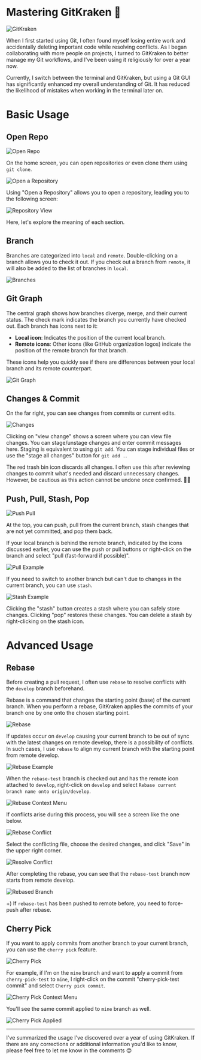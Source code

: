 # Mastering GitKraken 🦑

![GitKraken](https://velog.velcdn.com/images/chaerin00/post/ac2c9fdf-d6b8-4552-b6a3-9de13b490ec8/gitkraken.png)

When I first started using Git, I often found myself losing entire work and accidentally deleting important code while resolving conflicts. As I began collaborating with more people on projects, I turned to GitKraken to better manage my Git workflows, and I've been using it religiously for over a year now.

Currently, I switch between the terminal and GitKraken, but using a Git GUI has significantly enhanced my overall understanding of Git. It has reduced the likelihood of mistakes when working in the terminal later on.

# Basic Usage

## Open Repo

![Open Repo](https://images.velog.io/images/chaerin00/post/02544dac-ebfe-45ba-81ce-2a24eaec36f3/%E1%84%89%E1%85%B3%E1%84%8F%E1%85%B3%E1%84%85%E1%85%B5%E1%86%AB%E1%84%89%E1%85%A3%E1%86%BA%202021-12-03%20%E1%84%8B%E1%85%A9%E1%84%92%E1%85%AE%207.46.24.png)

On the home screen, you can open repositories or even clone them using `git clone`.

![Open a Repository](https://images.velog.io/images/chaerin00/post/89d6ea81-2f1c-4e22-8bbd-2c04596699cb/%E1%84%89%E1%85%B3%E1%84%8F%E1%85%B3%E1%84%85%E1%85%B5%E1%86%AB%E1%84%89%E1%85%A3%E1%86%BA%202021-12-03%20%E1%84%8B%E1%85%A9%E1%84%92%E1%85%AE%207.48.25.png)

Using "Open a Repository" allows you to open a repository, leading you to the following screen:

![Repository View](https://images.velog.io/images/chaerin00/post/b156efc4-e9d7-49ff-9273-436cefd57768/%E1%84%89%E1%85%B3%E1%84%8F%E1%85%B3%E1%84%85%E1%85%B5%E1%86%AB%E1%84%89%E1%85%A3%E1%86%BA%202021-12-03%20%E1%84%8B%E1%85%A9%E1%84%92%E1%85%AE%207.49.58.png)

Here, let's explore the meaning of each section.

## Branch

Branches are categorized into `local` and `remote`. Double-clicking on a branch allows you to check it out. If you check out a branch from `remote`, it will also be added to the list of branches in `local`.

![Branches](https://images.velog.io/images/chaerin00/post/60f85c1c-4f59-4909-9ae4-836b3eaecd5a/%E1%84%89%E1%85%B3%E1%84%8F%E1%85%B3%E1%84%85%E1%85%B5%E1%86%AB%E1%84%89%E1%85%A3%E1%86%BA%202021-12-03%20%E1%84%8B%E1%85%A9%E1%84%92%E1%85%AE%207.51.39.png)

## Git Graph

The central graph shows how branches diverge, merge, and their current status. The check mark indicates the branch you currently have checked out. Each branch has icons next to it:

- **Local icon**: Indicates the position of the current local branch.
- **Remote icons**: Other icons (like GitHub organization logos) indicate the position of the remote branch for that branch.

These icons help you quickly see if there are differences between your local branch and its remote counterpart.

![Git Graph](https://images.velog.io/images/chaerin00/post/7721cf68-8a2b-45d0-988f-81cbe324e690/%E1%84%89%E1%85%B3%E1%84%8F%E1%85%B3%E1%84%85%E1%85%B5%E1%86%AB%E1%84%89%E1%85%A3%E1%86%BA%202021-12-03%20%E1%84%8B%E1%85%A9%E1%84%92%E1%85%AE%208.00.28.png)

## Changes & Commit

On the far right, you can see changes from commits or current edits.

![Changes](https://images.velog.io/images/chaerin00/post/cce622bc-5ac2-4bfa-a09f-b21db6301e6e/%E1%84%89%E1%85%B3%E1%84%8F%E1%85%B3%E1%84%85%E1%85%B5%E1%86%AB%E1%84%89%E1%85%A3%E1%86%BA%202021-12-04%20%E1%84%8B%E1%85%A9%E1%84%92%E1%85%AE%202.41.15.png)

Clicking on "view change" shows a screen where you can view file changes. You can stage/unstage changes and enter commit messages here. Staging is equivalent to using `git add`. You can stage individual files or use the "stage all changes" button for `git add .`.

The red trash bin icon discards all changes. I often use this after reviewing changes to commit what's needed and discard unnecessary changes. However, be cautious as this action cannot be undone once confirmed. 👍🏻

## Push, Pull, Stash, Pop

![Push Pull](https://images.velog.io/images/chaerin00/post/4af482ae-643a-4e0b-8bcc-bafbfa3eab93/%E1%84%89%E1%85%B3%E1%84%8F%E1%85%B3%E1%84%85%E1%85%B5%E1%86%AB%E1%84%89%E1%85%A3%E1%86%BA%202021-12-04%20%E1%84%8B%E1%85%A9%E1%84%92%E1%85%AE%202.52.59.png)

At the top, you can push, pull from the current branch, stash changes that are not yet committed, and pop them back.

If your local branch is behind the remote branch, indicated by the icons discussed earlier, you can use the push or pull buttons or right-click on the branch and select "pull (fast-forward if possible)".

![Pull Example](https://images.velog.io/images/chaerin00/post/263afbdc-3887-4891-98a7-302dbde290ad/%E1%84%89%E1%85%B3%E1%84%8F%E1%85%B3%E1%84%85%E1%85%B5%E1%86%AB%E1%84%89%E1%85%A3%E1%86%BA%202021-12-28%20%E1%84%8B%E1%85%A9%E1%84%92%E1%85%AE%204.14.29.png)

If you need to switch to another branch but can't due to changes in the current branch, you can use `stash`.

![Stash Example](https://images.velog.io/images/chaerin00/post/f8630e9b-f35c-42f0-bb86-7db3ad31170b/%E1%84%89%E1%85%B3%E1%84%8F%E1%85%B3%E1%84%85%E1%85%B5%E1%86%AB%E1%84%89%E1%85%A3%E1%86%BA%202021-12-04%20%E1%84%8B%E1%85%A9%E1%84%92%E1%85%AE%203.00.22.png)

Clicking the "stash" button creates a stash where you can safely store changes. Clicking "pop" restores these changes. You can delete a stash by right-clicking on the stash icon.

# Advanced Usage

## Rebase

Before creating a pull request, I often use `rebase` to resolve conflicts with the `develop` branch beforehand.

Rebase is a command that changes the starting point (base) of the current branch. When you perform a rebase, GitKraken applies the commits of your branch one by one onto the chosen starting point.

![Rebase](https://images.velog.io/images/chaerin00/post/c3bf50e8-ae90-4afa-a7ef-34e3e821886c/rebase.png)

If updates occur on `develop` causing your current branch to be out of sync with the latest changes on remote develop, there is a possibility of conflicts. In such cases, I use `rebase` to align my current branch with the starting point from remote develop.

![Rebase Example](https://images.velog.io/images/chaerin00/post/e276ceb3-ca00-462d-93f9-3d5c16e64a86/%E1%84%89%E1%85%B3%E1%84%8F%E1%85%B3%E1%84%85%E1%85%B5%E1%86%AB%E1%84%89%E1%85%A3%E1%86%BA%202021-12-28%20%E1%84%8B%E1%85%A9%E1%84%92%E1%85%AE%204.35.57.png)

When the `rebase-test` branch is checked out and has the remote icon attached to `develop`, right-click on `develop` and select `Rebase current branch name onto origin/develop`.

![Rebase Context Menu](https://images.velog.io/images/chaerin00/post/cdeda57d-0e61-4e6a-899e-76cb3a1fdde4/%E1%84%89%E1%85%B3%E1%84%8F%E1%85%B3%E1%84%85%E1%85%B5%E1%86%AB%E1%84%89%E1%85%A3%E1%86%BA%202021-12-28%20%E1%84%8B%E1%85%A9%E1%84%92%E1%85%AE%204.40.11.png)

If conflicts arise during this process, you will see a screen like the one below.

![Rebase Conflict](https://images.velog.io/images/chaerin00/post/d2039377-96d2-41f7-bd97-8527fc95172f/%E1%84%89%E1%85%B3%E1%84%8F%E1%85%B3%E1%84%85%E1%85%B5%E1%86%AB%E1%84%89%E1%85%A3%E1%86%BA%202021-12-28%20%E1%84%8B%E1%85%A9%E1%84%92%E1%85%AE%204.48.40.png)

Select the conflicting file, choose the desired changes, and click "Save" in the upper right corner.

![Resolve Conflict](https://images.velog.io/images/chaerin00/post/a57007e1-d5e8-4528-9c2d-49765aa0d301/%E1%84%89%E1%85%B3%E1%84%8F%E1%85%B3%E1%84%85%E1%85%B5%E1%86%AB%E1%84%89%E1%85%A3%E1%86%BA%202021-12-28%20%E1%84%8B%E1%85%A9%E1%84%92%E1%85%AE%204.49.27.png)

After completing the rebase, you can see that the `rebase-test` branch now starts from remote develop.

![Rebased Branch](https://images.velog.io/images/chaerin00/post/31b65447-5dff-477e-9d78-be56b59aa6c1/%E1%84%89%E1%85%B3%E1%84%8F%E1%85%B3%E1%84%85%E1%85%B5%E1%86%AB%E1%84%89%E1%85%A3%E1%86%BA%202021-12-28%20%E1%84%8B%E1%85%A9%E1%84%92%E1%85%AE%204.53.34.png)

+) If `rebase-test` has been pushed to remote before, you need to force-push after rebase.

## Cherry Pick

If you want to apply commits from another branch to your current branch, you can use the `cherry pick` feature.

![Cherry Pick](https://images.velog.io/images/chaerin00/post/a454b73f-9533-4cd7-9397-7bd5578e0f9e/%E1%84%89%E1%85%B3%E1%84%8F%E1%85%B3%E1%84%85%E1%85%B5%E1%86%AB%E1%84%89%E1%85%A3%E1%86%BA%202021-12-28%20%E1%84%8B%E1%85%A9%E1%84%92%E1%85%AE%205.00.04.png)

For example, if I'm on the `mine` branch and want to apply a commit from `cherry-pick-test` to `mine`, I right-click on the commit "cherry-pick-test commit" and select `Cherry pick commit`.

![Cherry Pick Context Menu](https://images.velog.io/images/chaerin00/post/b64984fc-fb4a-4514-9f45-bde1578d4669/%E1%84%89%E1%85%B3%E1%84%8F%E1%85%B3%E1%84%85%E1%85%B5%E1%86%AB%E1%84%89%E1%85%A3%E1%86%BA%202021-12-28%20%E1%84%8B%E1%85%A9%E1%84%92%E1%85%AE%205.03.13.png)

You'll see the same commit applied to `mine` branch as well.

![Cherry Pick Applied](https://images.velog.io/images/chaerin00/post/4f504549-c36c-42c2-ab5c-89b51f0eae2d/%E1%84%89%E1%85%B3%E1%84%8F%E1%85%B3%E1%84%85%E1%85%B5%E1%86%AB%E1%84%89%E1%85%A3%E1%86%BA%202021-12-28%20%E1%84%8B%E1%85%A9%E1%84%92%E1%85%AE%205.04.08.png)

<hr/>

I've summarized the usage I've discovered over a year of using GitKraken. If there are any corrections or additional information you'd like to know, please feel free to let me know in the comments 😊
